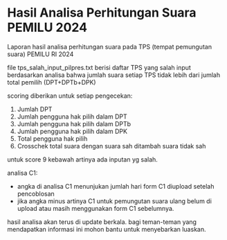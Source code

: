 # Hasil Analisa Perhitungan Suara PEMILU 2024
Laporan hasil analisa perhitungan suara pada TPS (tempat pemungutan suara) PEMILU RI 2024

file tps_salah_input_pilpres.txt berisi daftar TPS yang salah input berdasarkan analisa bahwa jumlah suara setiap TPS tidak lebih dari jumlah total pemilih (DPT+DPTb+DPK)

scoring diberikan untuk setiap pengecekan:
1. Jumlah DPT
2. Jumlah pengguna hak pilih dalam DPT
3. Jumlah pengguna hak pilih dalam DPTb
4. Jumlah pengguna hak pilih dalam DPK
5. Total pengguna hak pilih
6. Crosschek total suara dengan suara sah ditambah suara tidak sah

untuk score 9 kebawah artinya ada inputan yg salah.

analisa C1:
* angka di analisa C1 menunjukan jumlah hari form C1 diupload setelah pencoblosan
* jika angka minus artinya C1 untuk pemungutan suara ulang belum di upload atau masih menggunakan form C1 sebelumnya.

hasil analisa akan terus di update berkala. bagi teman-teman yang mendapatkan informasi ini mohon bantu untuk menyebarkan luaskan.
